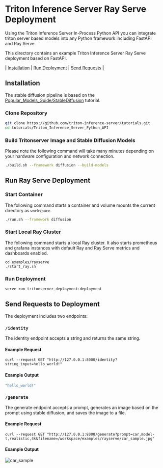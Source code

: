 <!--
# Copyright 2024, NVIDIA CORPORATION & AFFILIATES. All rights reserved.
#
# Redistribution and use in source and binary forms, with or without
# modification, are permitted provided that the following conditions
# are met:
#  * Redistributions of source code must retain the above copyright
#    notice, this list of conditions and the following disclaimer.
#  * Redistributions in binary form must reproduce the above copyright
#    notice, this list of conditions and the following disclaimer in the
#    documentation and/or other materials provided with the distribution.
#  * Neither the name of NVIDIA CORPORATION nor the names of its
#    contributors may be used to endorse or promote products derived
#    from this software without specific prior written permission.
#
# THIS SOFTWARE IS PROVIDED BY THE COPYRIGHT HOLDERS ``AS IS'' AND ANY
# EXPRESS OR IMPLIED WARRANTIES, INCLUDING, BUT NOT LIMITED TO, THE
# IMPLIED WARRANTIES OF MERCHANTABILITY AND FITNESS FOR A PARTICULAR
# PURPOSE ARE DISCLAIMED.  IN NO EVENT SHALL THE COPYRIGHT OWNER OR
# CONTRIBUTORS BE LIABLE FOR ANY DIRECT, INDIRECT, INCIDENTAL, SPECIAL,
# EXEMPLARY, OR CONSEQUENTIAL DAMAGES (INCLUDING, BUT NOT LIMITED TO,
# PROCUREMENT OF SUBSTITUTE GOODS OR SERVICES; LOSS OF USE, DATA, OR
# PROFITS; OR BUSINESS INTERRUPTION) HOWEVER CAUSED AND ON ANY THEORY
# OF LIABILITY, WHETHER IN CONTRACT, STRICT LIABILITY, OR TORT
# (INCLUDING NEGLIGENCE OR OTHERWISE) ARISING IN ANY WAY OUT OF THE USE
# OF THIS SOFTWARE, EVEN IF ADVISED OF THE POSSIBILITY OF SUCH DAMAGE.
-->

# Triton Inference Server Ray Serve Deployment

Using the Triton Inference Server In-Process Python API you can
integrate triton server based models into any Python framework
including FastAPI and Ray Serve.

This directory contains an example Triton Inference Server Ray Serve
deployment based on FastAPI.

| [Installation](#installation) | [Run Deployment](#run-ray-serve-deployment) | [Send Requests](#send-requests-to-deployment) |


## Installation

The stable diffusion pipeline is based on the
[Popular_Models_Guide/StableDiffusion](../../../Popular_Models_Guide/StableDiffusion)
tutorial.

### Clone Repository
```bash
git clone https://github.com/triton-inference-server/tutorials.git
cd tutorials/Triton_Inference_Server_Python_API
```

### Build Tritonserver Image and Stable Diffusion Models

Please note the following command will take many minutes depending on
your hardware configuration and network connection.

```bash
./build.sh --framework diffusion --build-models
```

## Run Ray Serve Deployment

### Start Container

The following command starts a container and volume mounts the current
directory as `workspace`.

```bash
./run.sh --framework diffusion

```

### Start Local Ray Cluster

The following command starts a local Ray cluster. It also starts
prometheus and grafana instances with default Ray and Ray Serve
metrics and dashboards enabled.

```
cd examples/rayserve
./start_ray.sh
```

### Run Deployment

```bash
serve run tritonserver_deployment:deployment
```

## Send Requests to Deployment

The deployment includes two endpoints:

### `/identity`

The identity endpoint accepts a string and returns the same string.

#### Example Request
```
curl --request GET "http://127.0.0.1:8000/identity?string_input=hello_world!"
```

#### Example Output
```bash
"hello_world!"
```


### `/generate`
The generate endpoint accepts a prompt, generates an image based on
the prompt using stable diffusion, and saves the image to a file.

#### Example Request
```
curl --request GET "http://127.0.0.1:8000/generate?prompt=car,model-t,realistic,4k&filename=/workspace/examples/rayserve/car_sample.jpg"
```

#### Example Output

![car_sample](../../docs/car_sample.jpg)



